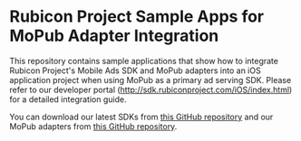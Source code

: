 # Rubicon Project Sample Apps for MoPub Adapter Integration

This repository contains sample applications that show how to integrate Rubicon Project's Mobile Ads SDK and MoPub adapters into an iOS application project when using MoPub as a primary ad serving SDK. Please refer to our developer portal (http://sdk.rubiconproject.com/iOS/index.html) for a detailed integration guide.

You can download our latest SDKs from [this GitHub repository](https://github.com/rubicon-project/RFMAdSDK-iOS.git) and our MoPub adapters from [this GitHub repository](https://github.com/rubicon-project/RFMSDKAdapter-iOS-MoPub.git).

